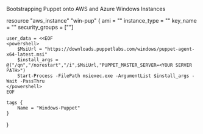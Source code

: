 Bootstrapping Puppet onto AWS and Azure Windows Instances

resource "aws_instance" "win-pup" {
    ami                         = "<WINDOWS AMI>"
    instance_type               = "<AWS INSTANCE TYPE>"
    key_name                    = "<YOUR KEY PAIR NAME>"
    security_groups             = ["<YOUR SECURITY GROUP ID>"]

    user_data = <<EOF
    <powershell>
        $MsiUrl = "https://downloads.puppetlabs.com/windows/puppet-agent-x64-latest.msi"
        $install_args = @("/qn","/norestart","/i",$MsiUrl,"PUPPET_MASTER_SERVER=<YOUR SERVER PATH>")
        Start-Process -FilePath msiexec.exe -ArgumentList $install_args -Wait -PassThru
    </powershell>
    EOF
    
    tags {
        Name = "Windows-Puppet"
    }
}

